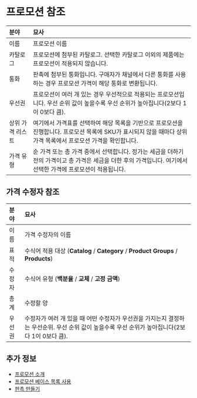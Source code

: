 # 프로모션 참조

| **분야** | **묘사** |
|:--------- |:-------------------------------------------------------------------------------------------- |
| 이름        | 프로모션 이름                                                                                      |
| 카탈로그      | 프로모션에 첨부된 카탈로그. 선택한 카탈로그 이외의 제품에는 프로모션이 적용되지 않습니다.                                           |
| 통화        | 판촉에 첨부된 통화입니다. 구매자가 채널에서 다른 통화를 사용하는 경우 프로모션 가격이 해당 통화로 변환됩니다.                               |
| 우선권       | 프로모션이 여러 개 있는 경우 우선적으로 적용되는 프로모션입니다. 우선 순위 값이 높을수록 우선 순위가 높아집니다(2보다 1이 0보다 큼).               |
| 상위 가격 리스트 | 여기에서 가격표를 선택하여 해당 목록을 기반으로 프로모션을 진행합니다. 프로모션 목록에 SKU가 표시되지 않을 때마다 상위 가격 목록에서 프로모션 가격을 확인합니다. |
| 가격 유형     | 순 가격 또는 총 가격 중에서 선택합니다. 정가는 세금을 더하기 전의 가격이고 총 가격은 세금을 더한 후의 가격입니다. 여기에서 선택한 가격에 프로모션이 적용됩니다. |

## 가격 수정자 참조

| **분야** | **묘사** |
|:------ |:------------------------------------------------------------------------------------- |
| 이름     | 가격 수정자의 이름                                                                            |
| 표적     | 수식어 적용 대상 (**Catalog** / **Category** / **Product Groups** / **Products**)                          |
| 수정자    | 수식어 유형 (**백분율** / **교체** / **고정 금액**)                                                           |
| 총계     | 수정할 양                                                                                 |
| 우선권    | 수정자가 여러 개 있을 때 어떤 수정자가 우선권을 가지는지 결정하는 우선순위. 우선 순위 값이 높을수록 우선 순위가 높아집니다(2보다 1이 0보다 큼). |

## 추가 정보

* [프로모션 소개](./introduction-to-promotions.md)
* [프로모션 베이스 목록 사용](./using-the-promotion-base-list.md)
* [판촉 만들기](./creating-a-promotion.md)

